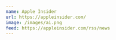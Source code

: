 ```yaml
---
name: Apple Insider
url: https://appleinsider.com/
image: /images/ai.png
feed: https://appleinsider.com/rss/news
---
```

